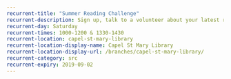 ```yaml
---
recurrent-title: "Summer Reading Challenge"
recurrent-description: Sign up, talk to a volunteer about your latest read, borrow your next book and collect rewards.
recurrent-day: Saturday
recurrent-times: 1000-1200 & 1330-1430
recurrent-location: capel-st-mary-library
recurrent-location-display-name: Capel St Mary Library
recurrent-location-display-url: /branches/capel-st-mary-library/
recurrent-category: src
recurrent-expiry: 2019-09-02
---
```

